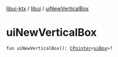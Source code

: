 [libui-ktx](../index.md) / [libui](index.md) / [uiNewVerticalBox](./ui-new-vertical-box.md)

# uiNewVerticalBox

`fun uiNewVerticalBox(): `[`CPointer`](../kotlinx.cinterop/-c-pointer/index.md)`<`[`uiBox`](ui-box.md)`>?`